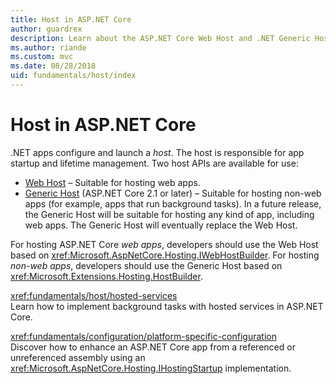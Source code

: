 ```yaml
---
title: Host in ASP.NET Core
author: guardrex
description: Learn about the ASP.NET Core Web Host and .NET Generic Host, which are responsible for app startup and lifetime management.
ms.author: riande
ms.custom: mvc
ms.date: 08/28/2018
uid: fundamentals/host/index
---
```

# Host in ASP.NET Core

.NET apps configure and launch a *host*. The host is responsible for app startup and lifetime management. Two host APIs are available for use:

* [Web Host](xref:fundamentals/host/web-host) &ndash; Suitable for hosting web apps.
* [Generic Host](xref:fundamentals/host/generic-host) (ASP.NET Core 2.1 or later) &ndash; Suitable for hosting non-web apps (for example, apps that run background tasks). In a future release, the Generic Host will be suitable for hosting any kind of app, including web apps. The Generic Host will eventually replace the Web Host.

For hosting ASP.NET Core *web apps*, developers should use the Web Host based on <xref:Microsoft.AspNetCore.Hosting.IWebHostBuilder>. For hosting *non-web apps*, developers should use the Generic Host based on <xref:Microsoft.Extensions.Hosting.HostBuilder>.

<xref:fundamentals/host/hosted-services>  
Learn how to implement background tasks with hosted services in ASP.NET Core.

<xref:fundamentals/configuration/platform-specific-configuration>  
Discover how to enhance an ASP.NET Core app from a referenced or unreferenced assembly using an <xref:Microsoft.AspNetCore.Hosting.IHostingStartup> implementation.
